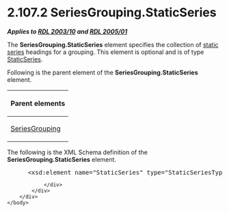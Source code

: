 <html dir="LTR" xmlns:mshelp="http://msdn.microsoft.com/mshelp" xmlns:ddue="http://ddue.schemas.microsoft.com/authoring/2003/5" xmlns:xlink="http://www.w3.org/1999/xlink" xmlns:tool="http://www.microsoft.com/tooltip">
    <head>
        <meta http-equiv="Content-Type" content="text/html; CHARSET=utf-8"></meta>
        <meta name="save" content="history"></meta>
        <title>2.107.2 SeriesGrouping.StaticSeries</title>
        <xml>
            <mshelp:toctitle title="2.107.2 SeriesGrouping.StaticSeries"></mshelp:toctitle>
            <mshelp:rltitle title="[MS-RDL]: SeriesGrouping.StaticSeries"></mshelp:rltitle>
            <mshelp:keyword index="A" term="7f10e960-f96e-45da-b325-deb64c190f04"></mshelp:keyword>
            <mshelp:attr name="DCSext.ContentType" value="open specification"></mshelp:attr>
            <mshelp:attr name="AssetID" value="7f10e960-f96e-45da-b325-deb64c190f04"></mshelp:attr>
            <mshelp:attr name="TopicType" value="kbRef"></mshelp:attr>
            <mshelp:attr name="DCSext.Title" value="[MS-RDL]: SeriesGrouping.StaticSeries" />
        </xml>
    </head>
    <body>
        <div id="header">
            <h1 class="heading">2.107.2 SeriesGrouping.StaticSeries</h1>
        </div>
        <div id="mainSection">
            <div id="mainBody">
                <div id="allHistory" class="saveHistory"></div>
                <div id="sectionSection0" class="section" name="collapseableSection">
                    

<p><b><i>Applies to </i></b><a href="a7e2ad00-07c8-4f6d-80ab-3ad55df7b233.html"><b><i>RDL 2003/10</i></b></a><b>
<i>and </i></b><a href="3ebe2912-4958-4832-b391-cad1f5e13338.html"><b><i>RDL 2005/01</i></b></a></p>

<p>The <b>SeriesGrouping.StaticSeries</b> element specifies the
collection of <a href="b2482b3f-74ab-4ca8-a9e5-c07955011743.html#gt_bf4bc0aa-e53c-4221-89ef-984bd65d2d9f">static series</a>
headings for a grouping. This element is optional and is of type <a href="314856a8-76a8-4ad3-8afa-ac3b1291567e.html">StaticSeries</a>.</p>

<p>Following is the parent element of the <b>SeriesGrouping.StaticSeries</b>
element.</p>

<table>
 <thead>
  <tr>
   <th>
   <p>Parent elements</p>
   </th>
  </tr>
 </thead>
 <tr>
  <td>
  <p><a href="85f27584-6ad1-46ad-8dce-52cf7851c73f.html">SeriesGrouping</a></p>
  </td>
 </tr>
</table>

<p>The following is the XML Schema definition of the <b>SeriesGrouping.StaticSeries</b>
element.</p>

<dl>
<dd>
<div><pre> &lt;xsd:element name=&quot;StaticSeries&quot; type=&quot;StaticSeriesType&quot; minOccurs=&quot;0&quot; /&gt;
</pre></div>
</dd></dl>


                </div>
            </div>
        </div>
    </body>
</html>